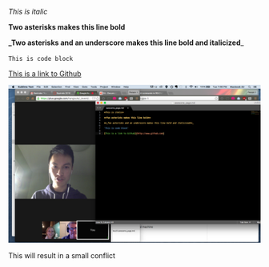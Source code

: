 *This is italic*

**Two asterisks makes this line bold**

**_Two asterisks and an underscore makes this line bold and italicized**_

`This is code block`

[This is a link to Github](http://www.github.com)

![This is a picture of Todd & Kevin working together. Katy is there too.](Todd&Kevin_Working.png)

This will result in a small conflict